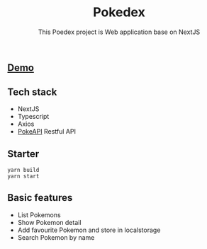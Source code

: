 <h1 align="center">Pokedex</h1>

<p align="center">  
This Poedex project is Web application base on NextJS
</p>
</br>

## [Demo](https://garyfunghc.github.io/pokedex/)

## Tech stack
- NextJS
- Typescript
- Axios
- [PokeAPI](https://pokeapi.co/) Restful API
## Starter
```
yarn build
yarn start
```
## Basic features
- List Pokemons
- Show Pokemon detail
- Add favourite Pokemon and store in localstorage
- Search Pokemon by name